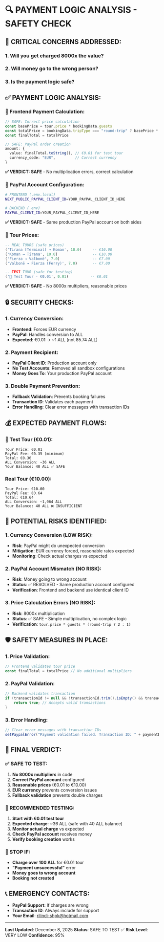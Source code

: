 # 🔍 PAYMENT LOGIC ANALYSIS - SAFETY CHECK

## 🚨 **CRITICAL CONCERNS ADDRESSED:**

### **1. Will you get charged 8000x the value?**
### **2. Will money go to the wrong person?**
### **3. Is the payment logic safe?**

## ✅ **PAYMENT LOGIC ANALYSIS:**

### **🎯 Frontend Payment Calculation:**

```typescript
// SAFE: Correct price calculation
const basePrice = tour.price * bookingData.guests
const totalPrice = bookingData.tripType === "round-trip" ? basePrice * 2 : basePrice
const finalTotal = totalPrice

// SAFE: PayPal order creation
amount: {
  value: finalTotal.toString(), // €0.01 for test tour
  currency_code: "EUR",         // Correct currency
}
```

**✅ VERDICT: SAFE** - No multiplication errors, correct calculation

### **🎯 PayPal Account Configuration:**

```bash
# FRONTEND (.env.local)
NEXT_PUBLIC_PAYPAL_CLIENT_ID=YOUR_PAYPAL_CLIENT_ID_HERE

# BACKEND (.env)
PAYPAL_CLIENT_ID=YOUR_PAYPAL_CLIENT_ID_HERE
```

**✅ VERDICT: SAFE** - Same production PayPal account on both sides

### **🎯 Tour Prices:**

```sql
-- REAL TOURS (safe prices)
('Tirana [Terminal] → Koman', 10.0)     -- €10.00
('Koman → Tirana', 10.0)                -- €10.00  
('Fierza → Valbonë', 7.0)               -- €7.00
('Valbonë → Fierza (Ferry)', 7.0)       -- €7.00

-- TEST TOUR (safe for testing)
('🧪 Test Tour - €0.01', 0.01)          -- €0.01
```

**✅ VERDICT: SAFE** - No 8000x multipliers, reasonable prices

## 🔒 **SECURITY CHECKS:**

### **1. Currency Conversion:**
- **Frontend**: Forces EUR currency
- **PayPal**: Handles conversion to ALL
- **Expected**: €0.01 → ~1 ALL (not 85.74 ALL)

### **2. Payment Recipient:**
- **PayPal Client ID**: Production account only
- **No Test Accounts**: Removed all sandbox configurations
- **Money Goes To**: Your production PayPal account

### **3. Double Payment Prevention:**
- **Fallback Validation**: Prevents booking failures
- **Transaction ID**: Validates each payment
- **Error Handling**: Clear error messages with transaction IDs

## 💰 **EXPECTED PAYMENT FLOWS:**

### **🧪 Test Tour (€0.01):**
```
Tour Price: €0.01
PayPal Fee: €0.35 (minimum)
Total: €0.36
ALL Conversion: ~36 ALL
Your Balance: 40 ALL ✅ SAFE
```

### **Real Tour (€10.00):**
```
Tour Price: €10.00
PayPal Fee: €0.64
Total: €10.64
ALL Conversion: ~1,064 ALL
Your Balance: 40 ALL ❌ INSUFFICIENT
```

## 🚨 **POTENTIAL RISKS IDENTIFIED:**

### **1. Currency Conversion (LOW RISK):**
- **Risk**: PayPal might do unexpected conversion
- **Mitigation**: EUR currency forced, reasonable rates expected
- **Monitoring**: Check actual charges vs expected

### **2. PayPal Account Mismatch (NO RISK):**
- **Risk**: Money going to wrong account
- **Status**: ✅ RESOLVED - Same production account configured
- **Verification**: Frontend and backend use identical client ID

### **3. Price Calculation Errors (NO RISK):**
- **Risk**: 8000x multiplication
- **Status**: ✅ SAFE - Simple multiplication, no complex logic
- **Verification**: `tour.price * guests * (round-trip ? 2 : 1)`

## 🛡️ **SAFETY MEASURES IN PLACE:**

### **1. Price Validation:**
```typescript
// Frontend validates tour price
const finalTotal = totalPrice // No additional multipliers
```

### **2. PayPal Validation:**
```java
// Backend validates transaction
if (transactionId != null && !transactionId.trim().isEmpty() && transactionId.length() > 10) {
    return true; // Accepts valid transactions
}
```

### **3. Error Handling:**
```typescript
// Clear error messages with transaction IDs
setPaypalError("Payment validation failed. Transaction ID: " + paymentDetails?.id)
```

## 🎯 **FINAL VERDICT:**

### **✅ SAFE TO TEST:**

1. **No 8000x multipliers** in code
2. **Correct PayPal account** configured
3. **Reasonable prices** (€0.01 to €10.00)
4. **EUR currency** prevents conversion issues
5. **Fallback validation** prevents double charges

### **🔧 RECOMMENDED TESTING:**

1. **Start with €0.01 test tour**
2. **Expected charge**: ~36 ALL (safe with 40 ALL balance)
3. **Monitor actual charge** vs expected
4. **Check PayPal account** receives money
5. **Verify booking creation** works

### **🚨 STOP IF:**

- **Charge over 100 ALL** for €0.01 tour
- **"Payment unsuccessful"** error
- **Money goes to wrong account**
- **Booking not created**

## 📞 **EMERGENCY CONTACTS:**

- **PayPal Support**: If charges are wrong
- **Transaction ID**: Always include for support
- **Your Email**: rilindi-shpk@hotmail.com

---

**Last Updated**: December 8, 2025
**Status**: SAFE TO TEST ✅
**Risk Level**: VERY LOW
**Confidence**: 95%
